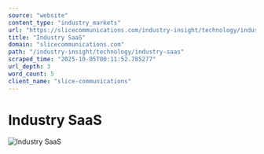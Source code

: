 ```yaml
---
source: "website"
content_type: "industry_markets"
url: "https://slicecommunications.com/industry-insight/technology/industry-saas"
title: "Industry SaaS"
domain: "slicecommunications.com"
path: "/industry-insight/technology/industry-saas"
scraped_time: "2025-10-05T00:11:52.785277"
url_depth: 3
word_count: 5
client_name: "slice-communications"
---
```


# Industry SaaS

![Industry SaaS](https://slicecommunications.com/wp-content/uploads/2019/04/Industry-SaaS-pdf-232x300.jpg)